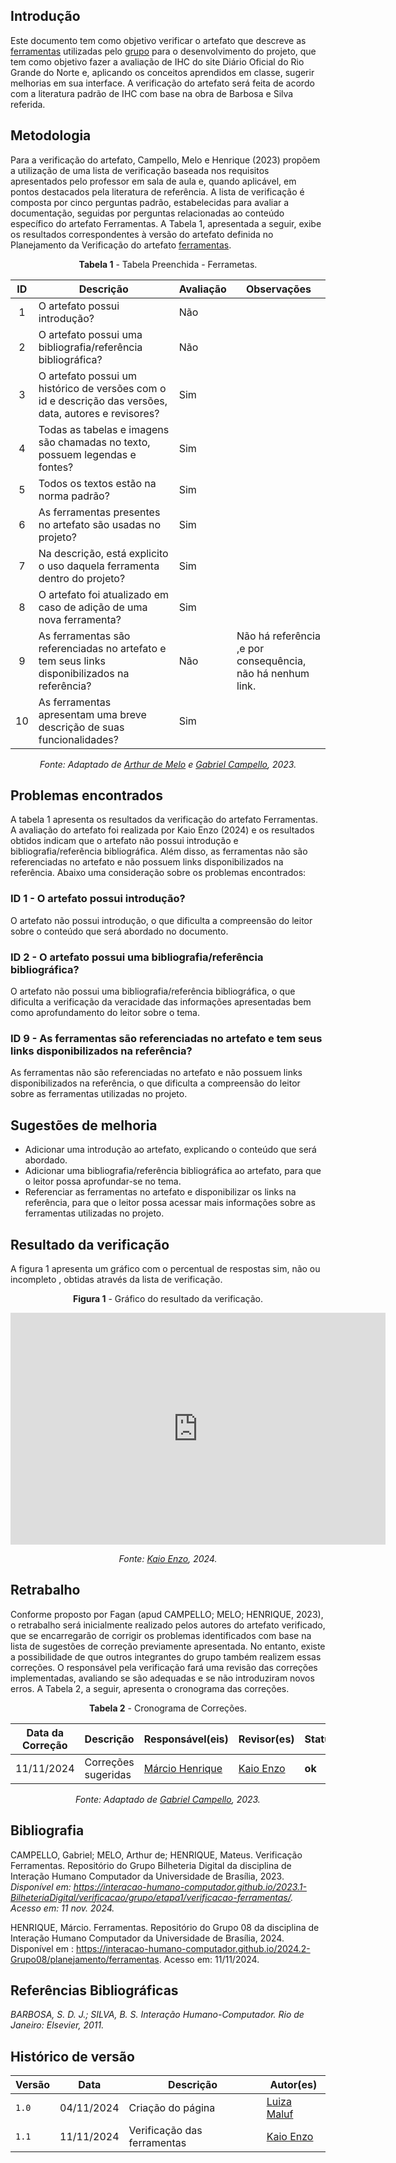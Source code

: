 ## Introdução
Este documento tem como objetivo verificar o artefato que descreve as [ferramentas](../../../planejamento/ferramentas.md) utilizadas pelo [grupo](https://github.com/Interacao-Humano-Computador/2024.2-Grupo08) para o desenvolvimento do projeto, que tem como objetivo fazer a avaliação de IHC do site Diário Oficial do Rio Grande do Norte e, aplicando os conceitos aprendidos em classe, sugerir melhorias em sua interface. A verificação do artefato será feita de acordo com a literatura padrão de IHC com base na obra de Barbosa e Silva referida.

## Metodologia
Para a verificação do artefato, Campello, Melo e Henrique (2023) propõem a utilização de uma lista de verificação baseada nos requisitos apresentados pelo professor em sala de aula e, quando aplicável, em pontos destacados pela literatura de referência. A lista de verificação é composta por cinco perguntas padrão, estabelecidas para avaliar a documentação, seguidas por perguntas relacionadas ao conteúdo específico do artefato Ferramentas. A Tabela 1, apresentada a seguir, exibe os resultados correspondentes à versão do artefato definida no Planejamento da Verificação do artefato [ferramentas](../../../planejamento/ferramentas.md).

<center>

**Tabela 1** - Tabela Preenchida - Ferrametas.

| ID  | Descrição                                                                                              | Avaliação  | Observações                                                                             |
| :-: | ------------------------------------------------------------------------------------------------------ | ---------- | --------------------------------------------------------------------------------------- |
|  1  | O artefato possui introdução?                                                                          | Não        |                                                                                         |
|  2  | O artefato possui uma bibliografia/referência bibliográfica?                                           | Não        |                                                                                         |
|  3  | O artefato possui um histórico de versões com o id e descrição das versões, data, autores e revisores? | Sim        |                                                                                         |
|  4  | Todas as tabelas e imagens são chamadas no texto, possuem legendas e fontes?                           | Sim        |                                                                                         |
|  5  | Todos os textos estão na norma padrão?                                                                 | Sim        |                                                                                         |
|  6  | As ferramentas presentes no artefato são usadas no projeto?                                            | Sim        |                                                                                         |
|  7  | Na descrição, está explicito o uso daquela ferramenta dentro do projeto?                               | Sim        |                                                                                         |
|  8  | O artefato foi atualizado em caso de adição de uma nova ferramenta?                                    | Sim        |                                                               |
|  9  | As ferramentas são referenciadas no artefato e tem seus links disponibilizados na referência?          | Não | Não há referência ,e por consequência, não há nenhum link. |
| 10  | As ferramentas apresentam uma breve descrição de suas funcionalidades?                                 | Sim        |                                                                                         |

_Fonte: Adaptado de [Arthur de Melo](https://github.com/arthurmlv) e [Gabriel Campello](https://github.com/G16C), 2023._

</center>

## Problemas encontrados

A tabela 1 apresenta os resultados da verificação do artefato Ferramentas. A avaliação do artefato foi realizada por Kaio Enzo (2024) e os resultados obtidos indicam que o artefato não possui introdução e bibliografia/referência bibliográfica. Além disso, as ferramentas não são referenciadas no artefato e não possuem links disponibilizados na referência. Abaixo uma consideração sobre os problemas encontrados:

### ID 1 -  O artefato possui introdução?

O artefato não possui introdução, o que dificulta a compreensão do leitor sobre o conteúdo que será abordado no documento.

### ID 2 - O artefato possui uma bibliografia/referência bibliográfica?

O artefato não possui uma bibliografia/referência bibliográfica, o que dificulta a verificação da veracidade das informações apresentadas bem como aprofundamento do leitor sobre o tema.

### ID 9 - As ferramentas são referenciadas no artefato e tem seus links disponibilizados na referência?

As ferramentas não são referenciadas no artefato e não possuem links disponibilizados na referência, o que dificulta a compreensão do leitor sobre as ferramentas utilizadas no projeto.        

## Sugestões de melhoria
- Adicionar uma introdução ao artefato, explicando o conteúdo que será abordado.
- Adicionar uma bibliografia/referência bibliográfica ao artefato, para que o leitor possa aprofundar-se no tema.
- Referenciar as ferramentas no artefato e disponibilizar os links na referência, para que o leitor possa acessar mais informações sobre as ferramentas utilizadas no projeto.

## Resultado da verificação
A figura 1 apresenta um gráfico com o percentual de respostas sim, não ou incompleto , obtidas através da lista de verificação.

<center>

**Figura 1** - Gráfico do resultado da verificação.

<iframe width="600" height="371" seamless frameborder="0" scrolling="no" src="https://docs.google.com/spreadsheets/d/e/2PACX-1vR_ffXojETagxbbjNC9XR9wZ-BflJ3qd-kDp4aT-z93R_Vs5qvZmX-eDrbsMAtgJlvYmL2I0JcacrkV/pubchart?oid=906034237&amp;format=interactive"></iframe>

_Fonte: [Kaio Enzo](https://github.com/kaioenzo), 2024._

</center>

## Retrabalho

Conforme proposto por Fagan (apud CAMPELLO; MELO; HENRIQUE, 2023), o retrabalho será inicialmente realizado pelos autores do artefato verificado, que se encarregarão de corrigir os problemas identificados com base na lista de sugestões de correção previamente apresentada. No entanto, existe a possibilidade de que outros integrantes do grupo também realizem essas correções. O responsável pela verificação fará uma revisão das correções implementadas, avaliando se são adequadas e se não introduziram novos erros. A Tabela 2, a seguir, apresenta o cronograma das correções.

<center>

**Tabela 2** - Cronograma de Correções.

| Data da Correção | Descrição | Responsável(eis) | Revisor(es) | Status |
|------------------|-----------|------------------|-------------|--------|
| 11/11/2024       | Correções sugeridas | [Márcio Henrique](https://github.com/DeM4rcio) | [Kaio Enzo](https://github.com/kaioenzo) | **ok** |

_Fonte: Adaptado de [Gabriel Campello](https://github.com/G16C), 2023._

</center>

## __Bibliografia__
CAMPELLO, Gabriel; MELO, Arthur de; HENRIQUE, Mateus. Verificação Ferramentas. Repositório do Grupo Bilheteria Digital da disciplina de Interação Humano Computador da Universidade de Brasília, 2023. _Disponível em: <https://interacao-humano-computador.github.io/2023.1-BilheteriaDigital/verificacao/grupo/etapa1/verificacao-ferramentas/>. Acesso em: 11 nov. 2024._

HENRIQUE, Márcio. Ferramentas. Repositório do Grupo 08 da disciplina de Interação Humano Computador da Universidade de Brasília, 2024. Disponível em : <https://interacao-humano-computador.github.io/2024.2-Grupo08/planejamento/ferramentas>. Acesso em: 11/11/2024.

## __Referências Bibliográficas__

_BARBOSA, S. D. J.; SILVA, B. S. Interação Humano-Computador. Rio de Janeiro: Elsevier, 2011._

## Histórico de versão

| Versão |    Data    |      Descrição      |             Autor(es)                        |
|--------|------------|---------------------|----------------------------------------------|
| `1.0`  | 04/11/2024 | Criação do página | [Luiza Maluf](https://github.com/LuizaMaluf) |
| `1.1`  | 11/11/2024 | Verificação das ferramentas | [Kaio Enzo](https://github.com/kaioenzo) |